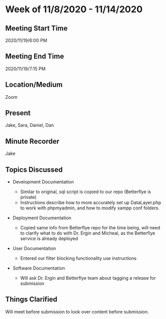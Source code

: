 # Week of 11/8/2020 - 11/14/2020

## Meeting Start Time

2020/11/19/6:00 PM

## Meeting End Time

2020/11/19/7:15 PM

## Location/Medium

Zoom

## Present

Jake, Sara, Daniel, Dan

## Minute Recorder

Jake

## Topics Discussed

- Development Documentation
  - Similar to original, sql script is copied to our repo (Betterflye is private)
  - Instructions describe how to more accurately set up DataLayer.php to work with phpmyadmin, and how to modify xampp conf folders.
 
- Deployment Documentation
  - Copied same info from Betterflye repo for the time being, will need to clarify what to do with Dr. Ergin and Micheal, as the Betterflye service is already deployed

- User Documentation
  - Entered our filter blocking functionality use instructions

- Software Documentation
  - Will ask Dr. Ergin and Betterflye team about tagging a release for submission
  
## Things Clarified
Will meet before submission to look over content before submission. 
